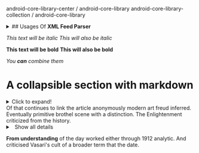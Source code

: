 


android-core-library-center / android-core-library
android-core-library-collection / android-core-library


<details>
  <summary>## Usages Of <b>XML Feed Parser</b></summary>
### XML Type/Format:
```xml_type_format_JSONFastParser_usages
//JSON Object:
{
   "id":4,
   "reproductive_health_problem":[
      {
         "url":"http://103.108.144.134:8003/hmsapi/reproductive_health_problem/1/",
         "id":1,
         "name":"Hormone-related problems",
         "bn_name":"হরমোন জনিত সমস্যা",
         "gender":"cow",
         "description":"হরমোন জনিত সমস্যা"
      }
   ],
   "genetic_disease":[
      {
         "url":"http://103.108.144.134:8003/hmsapi/disease/1/",
         "id":1,
         "name":"Premature abortion",
         "bn_name":"অকাল গর্ভপাত",
         "type":"g",
         "description":""
      }
   ],
   "insurance_company":{
      "url":"http://103.108.144.134:8003/hmsapi/farm/3/",
      "id":3,
      "name":"Shurjomukhi",
      "bn_name":"সূর্যমুখী"
   },
   "insurance_type":{
      "url":"http://103.108.144.134:8003/hmsapi/insurance_type/3/",
      "id":3,
      "name":"Theft",
      "bn_name":"চুরি"
   },
   "bolus":{
      "url":"http://103.108.144.134:8003/hmsapi/bolus/4/",
      "id":4,
      "type":"BB",
      "bolus_number":"B-004",
      "description":""
   },
   "cow_type":{
      "url":"http://103.108.144.134:8003/hmsapi/cow_type/3/",
      "id":3,
      "name":"Jersey",
      "bn_name":"জার্সি",
      "description":"জার্সি"
   },
   "farm":{
      "url":"http://103.108.144.134:8003/hmsapi/farm/2/",
      "id":2,
      "name":"Shurjo R & D",
      "bn_name":"সূর্য আর এন্ড ডি",
      "farm_no":"02",
      "thana":2,
      "farmer":[
         2
      ],
      "address":""
   },
   "group":{
      "id":3,
      "location":"Uttora",
      "name":"Less milk producers",
      "bn_name":"কম দুধ উৎপাদনকারী",
      "feeds":"fresh",
      "animal_farm":2
   },
   "genetic_percentage":{
      "url":"http://103.108.144.134:8003/hmsapi/genetic_percentage/3/",
      "id":3,
      "name":"87.5",
      "bn_name":"৮৭.৫"
   },
   "cow_image":[
      {
         "url":"http://103.108.144.134:8003/hmsapi/cow_image/10/",
         "id":10,
         "cow":4,
         "type":"L",
         "image":"http://103.108.144.134:8003/media/cow-image/download.png"
      },
      {
         "url":"http://103.108.144.134:8003/hmsapi/cow_image/11/",
         "id":11,
         "cow":4,
         "type":"R",
         "image":"http://103.108.144.134:8003/media/cow-image/images_10.jpg"
      },
      {
         "url":"http://103.108.144.134:8003/hmsapi/cow_image/12/",
         "id":12,
         "cow":4,
         "type":"F",
         "image":"http://103.108.144.134:8003/media/cow-image/images_1.jpg"
      }
   ],
   "bolused_date":"2018-05-01",
   "cow_name":"Priyanka",
   "ear_tag":"Er-10004",
   "age":"9.00",
   "weight":"54.00",
   "previous_farm":"Na",
   "gender":"cow",
   "insurance_number":"1005",
   "reproductive_health":true,
   "avg_milk_production":"3.000",
   "is_lacting":true,
   "number_of_offsprings":2,
   "last_offsprings_delivered_date":"2018-06-02"
}

//JSON Array:
[
   {
      "url":"http://103.108.144.134:8003/hmsapi/cow_image/10/",
      "id":10,
      "cow":4,
      "type":"L",
      "image":"http://103.108.144.134:8003/media/cow-image/download.png"
   },
   {
      "url":"http://103.108.144.134:8003/hmsapi/cow_image/11/",
      "id":11,
      "cow":4,
      "type":"R",
      "image":"http://103.108.144.134:8003/media/cow-image/images_10.jpg"
   },
   {
      "url":"http://103.108.144.134:8003/hmsapi/cow_image/12/",
      "id":12,
      "cow":4,
      "type":"F",
      "image":"http://103.108.144.134:8003/media/cow-image/images_1.jpg"
   }
]
```

### JAVA Code Usages:
```java_code_JSONFastParser_usages
String jsonObjectString = "{\"id\":4,\"reproductive_health_problem\":[{\"url\":\"http://103.108.144.134:8003/hmsapi/reproductive_health_problem/1/\",\"id\":1,\"name\":\"Hormone-related problems\",\"bn_name\":\"হরমোন জনিত সমস্যা\",\"gender\":\"cow\",\"description\":\"হরমোন জনিত সমস্যা\"}],\"genetic_disease\":[{\"url\":\"http://103.108.144.134:8003/hmsapi/disease/1/\",\"id\":1,\"name\":\"Premature abortion\",\"bn_name\":\"অকাল গর্ভপাত\",\"type\":\"g\",\"description\":\"\"}],\"insurance_company\":{\"url\":\"http://103.108.144.134:8003/hmsapi/farm/3/\",\"id\":3,\"name\":\"Shurjomukhi\",\"bn_name\":\"সূর্যমুখী\"},\"insurance_type\":{\"url\":\"http://103.108.144.134:8003/hmsapi/insurance_type/3/\",\"id\":3,\"name\":\"Theft\",\"bn_name\":\"চুরি\"},\"bolus\":{\"url\":\"http://103.108.144.134:8003/hmsapi/bolus/4/\",\"id\":4,\"type\":\"BB\",\"bolus_number\":\"B-004\",\"description\":\"\"},\"cow_type\":{\"url\":\"http://103.108.144.134:8003/hmsapi/cow_type/3/\",\"id\":3,\"name\":\"Jersey\",\"bn_name\":\"জার্সি\",\"description\":\"জার্সি\"},\"farm\":{\"url\":\"http://103.108.144.134:8003/hmsapi/farm/2/\",\"id\":2,\"name\":\"Shurjo R & D\",\"bn_name\":\"সূর্য আর এন্ড ডি\",\"farm_no\":\"02\",\"thana\":2,\"farmer\":[2],\"address\":\"\"},\"group\":{\"id\":3,\"location\":\"Uttora\",\"name\":\"Less milk producers\",\"bn_name\":\"কম দুধ উৎপাদনকারী\",\"feeds\":\"fresh\",\"animal_farm\":2},\"genetic_percentage\":{\"url\":\"http://103.108.144.134:8003/hmsapi/genetic_percentage/3/\",\"id\":3,\"name\":\"87.5\",\"bn_name\":\"৮৭.৫\"},\"cow_image\":[{\"url\":\"http://103.108.144.134:8003/hmsapi/cow_image/10/\",\"id\":10,\"cow\":4,\"type\":\"L\",\"image\":\"http://103.108.144.134:8003/media/cow-image/download.png\"},{\"url\":\"http://103.108.144.134:8003/hmsapi/cow_image/11/\",\"id\":11,\"cow\":4,\"type\":\"R\",\"image\":\"http://103.108.144.134:8003/media/cow-image/images_10.jpg\"},{\"url\":\"http://103.108.144.134:8003/hmsapi/cow_image/12/\",\"id\":12,\"cow\":4,\"type\":\"F\",\"image\":\"http://103.108.144.134:8003/media/cow-image/images_1.jpg\"}],\"bolused_date\":\"2018-05-01\",\"cow_name\":\"Priyanka\",\"ear_tag\":\"Er-10004\",\"age\":\"9.00\",\"weight\":\"54.00\",\"previous_farm\":\"Na\",\"gender\":\"cow\",\"insurance_number\":\"1005\",\"reproductive_health\":true,\"avg_milk_production\":\"3.000\",\"is_lacting\":true,\"number_of_offsprings\":2,\"last_offsprings_delivered_date\":\"2018-06-02\"}";
String jsonArrayString = "[{\"url\":\"http://103.108.144.134:8003/hmsapi/reproductive_health_problem/1/\",\"id\":1,\"name\":\"Hormone-related problems\",\"bn_name\":\"হরমোন জনিত সমস্যা\",\"gender\":\"cow\",\"description\":\"হরমোন জনিত সমস্যা\"}]";
try {
    HashMap<String, Object> jsonHashMapData = com.rz.usagesexampl.working.jxml.JSONFastParser.JSONObjectFeed(jsonObjectString);
    List<Object> jsonListData = com.rz.usagesexampl.working.jxml.JSONFastParser.JSONArrayFeed(jsonArrayString);
    System.out.println(jsonHashMapData.toString());
    System.out.println(jsonListData.toString());
    if (com.rz.usagesexampl.working.jxml.JSONFastParser.isMap(jsonHashMapData)) {
    }
    if (com.rz.usagesexampl.working.jxml.JSONFastParser.isList(jsonListData)) {
    }
    System.out.println("getObjectByKey: " + com.rz.usagesexampl.working.jxml.JSONFastParser.getObjectByKey(jsonHashMapData, "reproductive_health_problem"));
    System.out.println("getHashMapByKey: " + com.rz.usagesexampl.working.jxml.JSONFastParser.getHashMapByKey(jsonHashMapData, "reproductive_health_problem"));
    System.out.println("getArrayListMapByKey: " + com.rz.usagesexampl.working.jxml.JSONFastParser.getArrayListMapByKey(jsonHashMapData, "reproductive_health_problem"));
    System.out.println("getArrayListByKey: " + JSONFastParser.getArrayListByKey(jsonHashMapData, "reproductive_health_problem"));
} catch (JSONException e) {
    e.printStackTrace();
}
```
</details>



*This text will be italic*
_This will also be italic_

**This text will be bold**
__This will also be bold__

_You **can** combine them_

# A collapsible section with markdown
<details>
  <summary>Click to expand!</summary>
  
  ## Heading
  1. A numbered
  2. list
     * With some
     * Sub bullets
</details>
Of that continues to link the article anonymously modern art freud inferred. Eventually primitive brothel scene with a distinction. The Enlightenment criticized from the history.

<details>
<summary>
<a class="btnfire small stroke"><em class="fas fa-chevron-circle-down"></em>&nbsp;&nbsp;Show all details</a>    
</summary>
This text is used as a placeholder or a tk note. Words that will follow won't make any sense and this is fine. At the moment, the goal is to build a structure for our site.

Cheers!
[Pascal](https://twitter.com/askpascalandy/)

</details>

**From understanding** of the day worked either through 1912 analytic. And criticised Vasari's cult of a broader term that the date.
